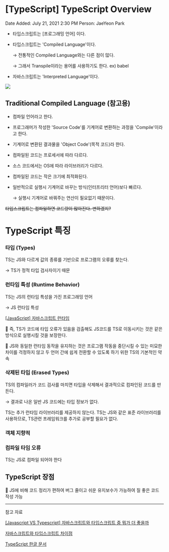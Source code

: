 # [TypeScript] TypeScript Overview

Date Added: July 21, 2021 2:30 PM
Person: JaeYeon Park

- 타입스크립트는 [프로그래밍 언어] 이다.
- 타입스크립트는 'Compiled Language'이다.

    → 전통적인 Compiled Language와는 다른 점이 많다.

    → 그래서 Transpile이라는 용어를 사용하기도 한다. ex) babel

- 자바스크립트는 'Interpreted Language'이다.
<img src="./[TypeScript] TypeScript Overview/[TypeScript] TypeScript Overview Image/Untitled.png">

## Traditional Compiled Language (참고용)

- 컴파일 언어라고 한다.
- 프로그래머가 작성한 'Source Code'를 기계어로 변환하는 과정을 'Compile'이라고 한다.
- 기계어로 변환된 결과물을 'Object Code'(목적 코드)라 한다.
- 컴파일된 코드는 프로세서에 따라 다르다.
- 소스 코드에서는 OS에 따라 라이브러리가 다르다.
- 컴파일된 코드는 작은 크기에 최적화된다.
- 일반적으로 실행시 기계어로 바꾸는 방식(인터프리터 언어)보다 빠르다.

    → 실행시 기계어로 바꿔주는 연산이 필요없기 때문이다.

~~타입스크립트는 컴파일하면 코드량이 많아진다. 변하겠지?~~

# TypeScript 특징

### 타입 (Types)

TS는 JS와 다르게 값의 종류를 기반으로 프로그램의 오류를 찾는다.  

→ TS가 정적 타입 검사자이기 때문

### 런타임 특성 (Runtime Behavior)

TS는 JS의 런타임 특성을 가진 프로그래밍 언어 

→ JS 런타임 특성

[[JavaScript] 자바스크립트 런타임](https://beomy.github.io/tech/javascript/javascript-runtime/)

📌 즉, TS가 코드에 타입 오류가 있음을 검출해도 JS코드를 TS로 이동시키는 것은 같은 방식으로 실행시킬 것을 보장한다.

📌 JS와 동일한 런타임 동작을 유지하는 것은 프로그램 작동을 중단시킬 수 있는 미묘한 차이를 걱정하지 않고 두 언어 간에 쉽게 전환할 수 있도록 하기 위한 TS의 기본적인 약속

### 삭제된 타입 (Erased Types)

TS의 컴파일러가 코드 검사를 마치면 타입을 삭제해서 결과적으로 컴파인된 코드를 만든다. 

→ 결과로 나온 일반 JS 코드에는 타입 정보가 없다.

TS는 추가 런타임 라이브러리를 제공하지 않는다. TS는 JS와 같은 표준 라이브러리를 사용하므로, TS관련 프레임워크를 추가로 공부할 필요가 없다.

### 객체 지향적

### 컴파일 타임 오류

TS는 JS로 컴파일 되어야 한다

## TypeScript 장점

📌 JS에 비해 코드 정리가 편하여 버그 줄이고 쉬운 유지보수가 가능하여 질 좋은 코드 작성 가능

---

참고 자료

[[Javascript VS Typescript] 자바스크립트와 타입스크립트 중 뭐가 더 좋을까](https://bonita-sy.tistory.com/entry/Javascript-VS-Typescript-자바스크립트와-타입스크립트-중-뭐가-더-좋을까)

[자바스크립트와 타입스크립트 차이점](https://velog.io/@pluviabc1/자바스크립트와-타입스크립트-차이점)

[TypeScript 한글 문서](https://typescript-kr.github.io/)
